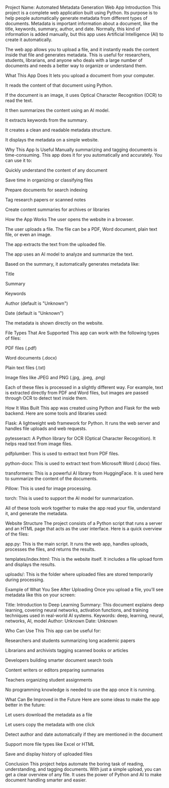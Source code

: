 Project Name: Automated Metadata Generation Web App
Introduction
This project is a complete web application built using Python. Its purpose is to help people automatically generate metadata from different types of documents. Metadata is important information about a document, like the title, keywords, summary, author, and date. Normally, this kind of information is added manually, but this app uses Artificial Intelligence (AI) to create it automatically.

The web app allows you to upload a file, and it instantly reads the content inside that file and generates metadata. This is useful for researchers, students, librarians, and anyone who deals with a large number of documents and needs a better way to organize or understand them.

What This App Does
It lets you upload a document from your computer.

It reads the content of that document using Python.

If the document is an image, it uses Optical Character Recognition (OCR) to read the text.

It then summarizes the content using an AI model.

It extracts keywords from the summary.

It creates a clean and readable metadata structure.

It displays the metadata on a simple website.

Why This App Is Useful
Manually summarizing and tagging documents is time-consuming. This app does it for you automatically and accurately. You can use it to:

Quickly understand the content of any document

Save time in organizing or classifying files

Prepare documents for search indexing

Tag research papers or scanned notes

Create content summaries for archives or libraries

How the App Works
The user opens the website in a browser.

The user uploads a file. The file can be a PDF, Word document, plain text file, or even an image.

The app extracts the text from the uploaded file.

The app uses an AI model to analyze and summarize the text.

Based on the summary, it automatically generates metadata like:

Title

Summary

Keywords

Author (default is "Unknown")

Date (default is "Unknown")

The metadata is shown directly on the website.

File Types That Are Supported
This app can work with the following types of files:

PDF files (.pdf)

Word documents (.docx)

Plain text files (.txt)

Image files like JPEG and PNG (.jpg, .jpeg, .png)

Each of these files is processed in a slightly different way. For example, text is extracted directly from PDF and Word files, but images are passed through OCR to detect text inside them.

How It Was Built
This app was created using Python and Flask for the web backend. Here are some tools and libraries used:

Flask: A lightweight web framework for Python. It runs the web server and handles file uploads and web requests.

pytesseract: A Python library for OCR (Optical Character Recognition). It helps read text from image files.

pdfplumber: This is used to extract text from PDF files.

python-docx: This is used to extract text from Microsoft Word (.docx) files.

transformers: This is a powerful AI library from HuggingFace. It is used here to summarize the content of the documents.

Pillow: This is used for image processing.

torch: This is used to support the AI model for summarization.

All of these tools work together to make the app read your file, understand it, and generate the metadata.

Website Structure
The project consists of a Python script that runs a server and an HTML page that acts as the user interface. Here is a quick overview of the files:

app.py: This is the main script. It runs the web app, handles uploads, processes the files, and returns the results.

templates/index.html: This is the website itself. It includes a file upload form and displays the results.

uploads/: This is the folder where uploaded files are stored temporarily during processing.

Example of What You See After Uploading
Once you upload a file, you’ll see metadata like this on your screen:

Title: Introduction to Deep Learning
Summary: This document explains deep learning, covering neural networks, activation functions, and training techniques used in real-world AI systems.
Keywords: deep, learning, neural, networks, AI, model
Author: Unknown
Date: Unknown

Who Can Use This
This app can be useful for:

Researchers and students summarizing long academic papers

Librarians and archivists tagging scanned books or articles

Developers building smarter document search tools

Content writers or editors preparing summaries

Teachers organizing student assignments

No programming knowledge is needed to use the app once it is running.

What Can Be Improved in the Future
Here are some ideas to make the app better in the future:

Let users download the metadata as a file

Let users copy the metadata with one click

Detect author and date automatically if they are mentioned in the document

Support more file types like Excel or HTML

Save and display history of uploaded files

Conclusion
This project helps automate the boring task of reading, understanding, and tagging documents. With just a simple upload, you can get a clear overview of any file. It uses the power of Python and AI to make document handling smarter and easier.
